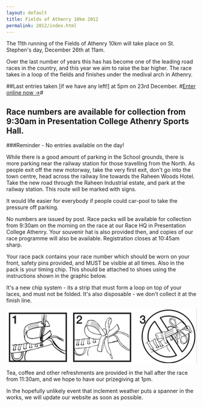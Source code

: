```yaml
---
layout: default
title: Fields of Athenry 10km 2012 
permalink: 2012/index.html
---
```

The 11th running of the Fields of Athenry 10km will take place on St. Stephen's day, December 26th at 11am.

Over the last number of years this has has become one of the leading road races in the country, and this year we aim to raise the bar higher. The race takes in a loop of the fields and finishes under the medival arch in Athenry. 

##Last entries taken \[if we have any left!\] at 5pm on 23rd December. 
#[Enter online now &rarr;](http://www.runireland.com/events/fields-athenry-10km)#

## Race numbers are available for collection from 9:30am in Presentation College Athenry Sports Hall.

###Reminder - No entries available on the day!

While there is a good amount of parking in the School grounds, there is more parking near the railway station for those travelling from the North.
As people exit off the new motorway, take the very first exit, don't go into the town centre, head across the railway line towards the Raheen Woods Hotel. Take the new road through the Raheen Industrial estate, and park at the railway station. This route will be marked with signs.

It would life easier for everybody if people could car-pool to take the pressure off parking.

No numbers are issued by post. Race packs will be available for collection from 9:30am on the morning on the race at our Race HQ in Presentation College Athenry. Your souvenir hat is also provided then, and copies of our race programme will also be available. Registration closes at 10:45am sharp.  

Your race pack contains your race number which should be worn on your front, safety pins provided, and MUST be visible at all times.
Also in the pack is your timing chip. This should be attached to shoes using the instructions shown in the graphic below.

It's a new chip system - its a strip that must form a loop on top of your laces, and must not be folded. It's also disposable - we don't collect it at the finish line.

<img src="/media/images/timing-strip.png" alt="timing strip" />

Tea, coffee and other refreshments are provided in the hall after the race from 11:30am, and we hope to have our prizegiving at 1pm.

In the hopefully unlikely event that inclement weather puts a spanner in the works, we will update our website as soon as possible.
